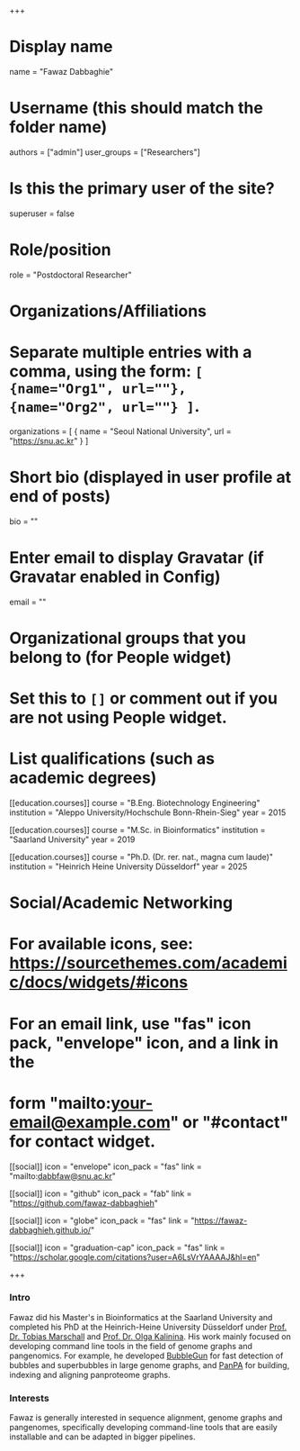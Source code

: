 +++

# Display name
name = "Fawaz Dabbaghie"

# Username (this should match the folder name)
authors = ["admin"]
user_groups = ["Researchers"]
# Is this the primary user of the site?
superuser = false

# Role/position
role = "Postdoctoral Researcher"

# Organizations/Affiliations
#   Separate multiple entries with a comma, using the form: `[ {name="Org1", url=""}, {name="Org2", url=""} ]`.
organizations = [ { name = "Seoul National University", url = "https://snu.ac.kr" } ]

# Short bio (displayed in user profile at end of posts)
bio = ""

# Enter email to display Gravatar (if Gravatar enabled in Config)
email = ""


# Organizational groups that you belong to (for People widget)
#   Set this to `[]` or comment out if you are not using People widget.


# List qualifications (such as academic degrees)

[[education.courses]]
  course = "B.Eng. Biotechnology Engineering"
  institution = "Aleppo University/Hochschule Bonn-Rhein-Sieg"
  year = 2015

[[education.courses]]
  course = "M.Sc. in Bioinformatics"
  institution = "Saarland University"
  year = 2019
  
[[education.courses]]
  course = "Ph.D. (Dr. rer. nat., magna cum laude)"
  institution = "Heinrich Heine University Düsseldorf"
  year = 2025

# Social/Academic Networking
# For available icons, see: https://sourcethemes.com/academic/docs/widgets/#icons
#   For an email link, use "fas" icon pack, "envelope" icon, and a link in the
#   form "mailto:your-email@example.com" or "#contact" for contact widget.

[[social]]
  icon = "envelope"
  icon_pack = "fas"
  link = "mailto:dabbfaw@snu.ac.kr"

[[social]]
  icon = "github"
  icon_pack = "fab"
  link = "https://github.com/fawaz-dabbaghieh"

[[social]]
  icon = "globe"
  icon_pack = "fas"
  link = "https://fawaz-dabbaghieh.github.io/"

[[social]]
  icon = "graduation-cap"
  icon_pack = "fas"
  link = "https://scholar.google.com/citations?user=A6LsVrYAAAAJ&hl=en"

+++


### Intro
Fawaz did his Master's in Bioinformatics at the Saarland University and completed his PhD at the Heinrich-Heine University Düsseldorf under [Prof. Dr. Tobias Marschall](https://marschall-lab.github.io/) and [Prof. Dr. Olga Kalinina](https://www.helmholtz-hips.de/en/research/people/person/prof-dr-olga-kalinina/). His work mainly focused on developing command line tools in the field of genome graphs and pangenomics. For example, he developed [BubbleGun](https://academic.oup.com/bioinformatics/article/38/17/4217/6633304) for fast detection of bubbles and superbubbles in large genome graphs, and [PanPA](https://academic.oup.com/bioinformaticsadvances/article/3/1/vbad167/7450145) for building, indexing and aligning panproteome graphs.

### Interests
Fawaz is generally interested in sequence alignment, genome graphs and pangenomes, specifically developing command-line tools that are easily installable and can be adapted in bigger pipelines.
